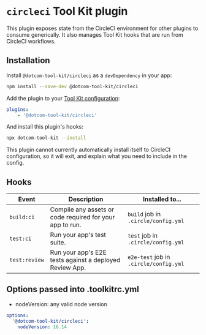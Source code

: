 # `circleci` Tool Kit plugin

This plugin exposes state from the CircleCI environment for other plugins to consume generically. It also manages Tool Kit hooks that are run from CircleCI workflows.

## Installation

Install `@dotcom-tool-kit/circleci` as a `devDependency` in your app:

```sh
npm install --save-dev @dotcom-tool-kit/circleci
```

Add the plugin to your [Tool Kit configuration](https://github.com/financial-times/dotcom-tool-kit/blob/main/readme.md#configuration):

```yaml
plugins:
	- '@dotcom-tool-kit/circleci'
```

And install this plugin's hooks:

```sh
npx dotcom-tool-kit --install
```

This plugin cannot currently automatically install itself to CircleCI configuration, so it will exit, and explain what you need to include in the config.

## Hooks

| Event         | Description                                              | Installed to...                        |
| ------------- | -------------------------------------------------------- | -------------------------------------- |
| `build:ci`    | Compile any assets or code required for your app to run. | `build` job in `.circle/config.yml`    |
| `test:ci`     | Run your app's test suite.                               | `test` job in `.circle/config.yml`     |
| `test:review` | Run your app's E2E tests against a deployed Review App.  | `e2e-test` job in `.circle/config.yml` |

## Options passed into .toolkitrc.yml
- nodeVersion: any valid node version


```.toolkitrc.yml
options:
  '@dotcom-tool-kit/circleci':
    nodeVersion: 16.14
```
